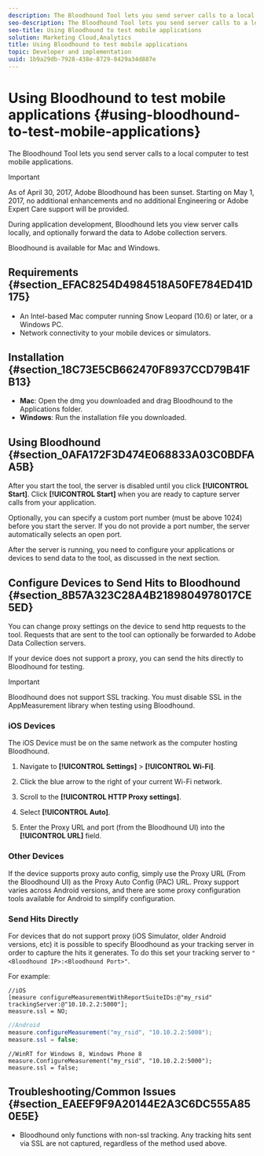 ```yaml
---
description: The Bloodhound Tool lets you send server calls to a local computer to test mobile applications.
seo-description: The Bloodhound Tool lets you send server calls to a local computer to test mobile applications.
seo-title: Using Bloodhound to test mobile applications
solution: Marketing Cloud,Analytics
title: Using Bloodhound to test mobile applications
topic: Developer and implementation
uuid: 1b9a29db-7928-438e-8729-8429a34d887e
---
```


# Using Bloodhound to test mobile applications {#using-bloodhound-to-test-mobile-applications}

The Bloodhound Tool lets you send server calls to a local computer to test mobile applications.

>[!IMPORTANT]
>
>As of April 30, 2017, Adobe Bloodhound has been sunset. Starting on May 1, 2017, no additional enhancements and no additional Engineering or Adobe Expert Care support will be provided.

During application development, Bloodhound lets you view server calls locally, and optionally forward the data to Adobe collection servers.

Bloodhound is available for Mac and Windows.

## Requirements {#section_EFAC8254D4984518A50FE784ED41D175}

* An Intel-based Mac computer running Snow Leopard (10.6) or later, or a Windows PC. 
* Network connectivity to your mobile devices or simulators.

## Installation {#section_18C73E5CB662470F8937CCD79B41FB13}

* **Mac**: Open the dmg you downloaded and drag Bloodhound to the Applications folder. 
* **Windows**: Run the installation file you downloaded.

## Using Bloodhound {#section_0AFA172F3D474E068833A03C0BDFAA5B}

After you start the tool, the server is disabled until you click **[!UICONTROL Start]**. Click **[!UICONTROL Start]** when you are ready to capture server calls from your application.

Optionally, you can specify a custom port number (must be above 1024) before you start the server. If you do not provide a port number, the server automatically selects an open port.

After the server is running, you need to configure your applications or devices to send data to the tool, as discussed in the next section.

## Configure Devices to Send Hits to Bloodhound {#section_8B57A323C28A4B2189804978017CE5ED}

You can change proxy settings on the device to send http requests to the tool. Requests that are sent to the tool can optionally be forwarded to Adobe Data Collection servers.

If your device does not support a proxy, you can send the hits directly to Bloodhound for testing.

>[!IMPORTANT]
>
>Bloodhound does not support SSL tracking. You must disable SSL in the AppMeasurement library when testing using Bloodhound.

### iOS Devices

The iOS Device must be on the same network as the computer hosting Bloodhound.

1. Navigate to **[!UICONTROL Settings]** > **[!UICONTROL Wi-Fi]**. 

1. Click the blue arrow to the right of your current Wi-Fi network. 
1. Scroll to the **[!UICONTROL HTTP Proxy settings]**. 
1. Select **[!UICONTROL Auto]**. 
1. Enter the Proxy URL and port (from the Bloodhound UI) into the **[!UICONTROL URL]** field.

### Other Devices

If the device supports proxy auto config, simply use the Proxy URL (From the Bloodhound UI) as the Proxy Auto Config (PAC) URL. Proxy support varies across Android versions, and there are some proxy configuration tools available for Android to simplify configuration.

### Send Hits Directly

For devices that do not support proxy (iOS Simulator, older Android versions, etc) it is possible to specify Bloodhound as your tracking server in order to capture the hits it generates. To do this set your tracking server to `"<Bloodhound IP>:<Bloodhound Port>"`.

For example:

```
//iOS 
[measure configureMeasurementWithReportSuiteIDs:@"my_rsid" trackingServer:@"10.10.2.2:5000"]; 
measure.ssl = NO; 

```

```java
//Android 
measure.configureMeasurement("my_rsid", "10.10.2.2:5000"); 
measure.ssl = false;
```

```
//WinRT for Windows 8, Windows Phone 8 
measure.ConfigureMeasurement("my_rsid", "10.10.2.2:5000"); 
measure.ssl = false;
```

## Troubleshooting/Common Issues {#section_EAEEF9F9A20144E2A3C6DC555A850E5E}

* Bloodhound only functions with non-ssl tracking. Any tracking hits sent via SSL are not captured, regardless of the method used above.

